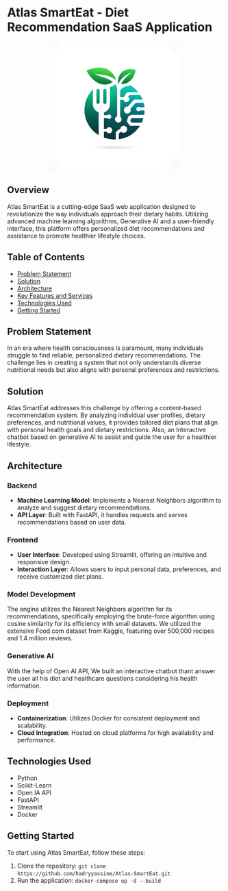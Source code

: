 # Atlas SmartEat - Diet Recommendation SaaS Application

<div align= "center" ><img src="AtlasFrontend/logo.png" width=300 />
</div>

## Overview

Atlas SmartEat is a cutting-edge SaaS web application designed to revolutionize the way individuals approach their dietary habits. Utilizing advanced machine learning algorithms, Generative AI and a user-friendly interface, this platform offers personalized diet recommendations and assistance to promote healthier lifestyle choices.

## Table of Contents

- [Problem Statement](#problem-statement)
- [Solution](#solution)
- [Architecture](#architecture)
- [Key Features and Services](#key-features-and-services)
- [Technologies Used](#technologies-used)
- [Getting Started](#getting-started)

## Problem Statement

In an era where health consciousness is paramount, many individuals struggle to find reliable, personalized dietary recommendations. The challenge lies in creating a system that not only understands diverse nutritional needs but also aligns with personal preferences and restrictions.

## Solution

Atlas SmartEat addresses this challenge by offering a content-based recommendation system. By analyzing individual user profiles, dietary preferences, and nutritional values, it provides tailored diet plans that align with personal health goals and dietary restrictions. Also, an Interactive chatbot based on generative AI to assist and guide the user for a healthier lifestyle.

## Architecture

### Backend

- **Machine Learning Model**: Implements a Nearest Neighbors algorithm to analyze and suggest dietary recommendations.
- **API Layer**: Built with FastAPI, it handles requests and serves recommendations based on user data.

### Frontend

- **User Interface**: Developed using Streamlit, offering an intuitive and responsive design.
- **Interaction Layer**: Allows users to input personal data, preferences, and receive customized diet plans.

### Model Development

The engine utilizes the Nearest Neighbors algorithm for its recommendations, specifically employing the brute-force algorithm using cosine similarity for its efficiency with small datasets. We utilized the extensive Food.com dataset from Kaggle, featuring over 500,000 recipes and 1.4 million reviews.

### Generative AI

With the help of Open AI API, We built an interactive chatbot thant answer the user all his diet and healthcare questions considering his health information.

### Deployment

- **Containerization**: Utilizes Docker for consistent deployment and scalability.
- **Cloud Integration**: Hosted on cloud platforms for high availability and performance.

## Technologies Used

- Python
- Scikit-Learn
- Open IA API
- FastAPI
- Streamlit
- Docker

## Getting Started

To start using Atlas SmartEat, follow these steps:

1. Clone the repository: `git clone https://github.com/hadryyassine/Atlas-SmartEat.git`
2. Run the application: `docker-compose up -d --build`
